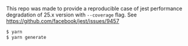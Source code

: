 This repo was made to provide a reproducible case of jest performance degradation of 25.x version with `--coverage` flag. See https://github.com/facebook/jest/issues/9457

```bash
$ yarn
$ yarn generate
```